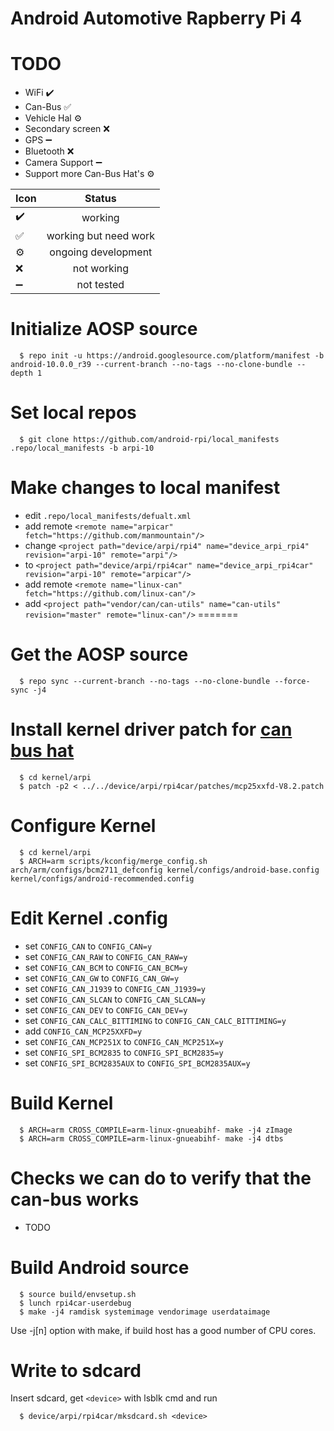 # Android Automotive Rapberry Pi 4 

# TODO
  * WiFi ✔️
  * Can-Bus ✅
  * Vehicle Hal ⚙️
  * Secondary screen ❌
  * GPS ➖
  * Bluetooth ❌
  * Camera Support ➖
  * Support more Can-Bus Hat's ⚙️

| Icon        | Status        |
| ----------- |:-------------:|
| ✔️ | working |
| ✅ | working but need work |
| ⚙️ | ongoing development |
| ❌ | not working |
| ➖ | not tested |

# Initialize AOSP source
```
  $ repo init -u https://android.googlesource.com/platform/manifest -b android-10.0.0_r39 --current-branch --no-tags --no-clone-bundle --depth 1
```
# Set local repos
```
  $ git clone https://github.com/android-rpi/local_manifests .repo/local_manifests -b arpi-10
```

# Make changes to local manifest
  * edit `.repo/local_manifests/defualt.xml`
  * add remote `<remote name="arpicar" fetch="https://github.com/manmountain"/>`
  * change `<project path="device/arpi/rpi4" name="device_arpi_rpi4" revision="arpi-10" remote="arpi"/>`
  * to `<project path="device/arpi/rpi4car" name="device_arpi_rpi4car" revision="arpi-10" remote="arpicar"/>`
  * add remote `<remote name="linux-can" fetch="https://github.com/linux-can"/>`
  * add `<project path="vendor/can/can-utils" name="can-utils" revision="master" remote="linux-can"/>`
=======

# Get the AOSP source 
```
  $ repo sync --current-branch --no-tags --no-clone-bundle --force-sync -j4
```

# Install kernel driver patch for [can bus hat](https://www.seeedstudio.com/2-Channel-CAN-BUS-FD-Shield-for-Raspberry-Pi-p-4072.html)
```
  $ cd kernel/arpi
  $ patch -p2 < ../../device/arpi/rpi4car/patches/mcp25xxfd-V8.2.patch
```

# Configure Kernel
```
  $ cd kernel/arpi
  $ ARCH=arm scripts/kconfig/merge_config.sh arch/arm/configs/bcm2711_defconfig kernel/configs/android-base.config kernel/configs/android-recommended.config
```

# Edit Kernel .config
  * set `CONFIG_CAN` to `CONFIG_CAN=y`
  * set `CONFIG_CAN_RAW` to `CONFIG_CAN_RAW=y`
  * set `CONFIG_CAN_BCM` to `CONFIG_CAN_BCM=y`
  * set `CONFIG_CAN_GW` to `CONFIG_CAN_GW=y`
  * set `CONFIG_CAN_J1939` to `CONFIG_CAN_J1939=y`
  * set `CONFIG_CAN_SLCAN` to `CONFIG_CAN_SLCAN=y`
  * set `CONFIG_CAN_DEV` to `CONFIG_CAN_DEV=y`
  * set `CONFIG_CAN_CALC_BITTIMING` to `CONFIG_CAN_CALC_BITTIMING=y`
  * add `CONFIG_CAN_MCP25XXFD=y`
  * set `CONFIG_CAN_MCP251X` to `CONFIG_CAN_MCP251X=y`
  * set `CONFIG_SPI_BCM2835` to `CONFIG_SPI_BCM2835=y`
  * set `CONFIG_SPI_BCM2835AUX` to `CONFIG_SPI_BCM2835AUX=y`

# Build Kernel
```
  $ ARCH=arm CROSS_COMPILE=arm-linux-gnueabihf- make -j4 zImage
  $ ARCH=arm CROSS_COMPILE=arm-linux-gnueabihf- make -j4 dtbs
```

# Checks we can do to verify that the can-bus works
  * TODO

# Build Android source
```
  $ source build/envsetup.sh
  $ lunch rpi4car-userdebug
  $ make -j4 ramdisk systemimage vendorimage userdataimage
```
 Use -j[n] option with make, if build host has a good number of CPU cores.

# Write to sdcard
 Insert sdcard, get `<device>` with lsblk cmd and run
```
  $ device/arpi/rpi4car/mksdcard.sh <device>
```

